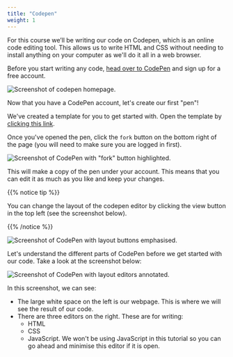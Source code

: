 ```yaml
---
title: "Codepen"
weight: 1
---
```


For this course we’ll be writing our code on Codepen, which is an online code editing tool. This allows us to write HTML and CSS without needing to install anything on your computer as we'll do it all in a web browser.

Before you start writing any code, [head over to CodePen](https://codepen.io) and sign up for a free account.

![Screenshot of codepen homepage.](../../images/codepen.png)

Now that you have a CodePen account, let's create our first "pen"!

We've created a template for you to get started with.
Open the template by [clicking this link](https://codepen.io/shecodesaus/pen/NWwjQrr?editors=1000).

Once you've opened the pen, click the `fork` button on the bottom right of the page (you will need to make sure you are logged in first).

![Screenshot of CodePen with "fork" button highlighted.](../../images/forking_a_pen.png)

This will make a copy of the pen under your account.
This means that you can edit it as much as you like and keep your changes.

{{% notice tip %}}

You can change the layout of the codepen editor by clicking the view button in the top left (see the screenshot below).

{{% /notice %}}

![Screenshot of CodePen with layout buttons emphasised.](../../images/codepen_layout.png)

Let's understand the different parts of CodePen before we get started with our code.
Take a look at the screenshot below:

![Screenshot of CodePen with layout editors annotated.](../../images/codepen_annotated.png)

In this screenshot, we can see:
- The large white space on the left is our webpage. This is where we will see the result of our code.
- There are three editors on the right. These are for writing:
    - HTML
    - CSS
    - JavaScript. We won't be using JavaScript in this tutorial so you can go ahead and minimise this editor if it is open.
